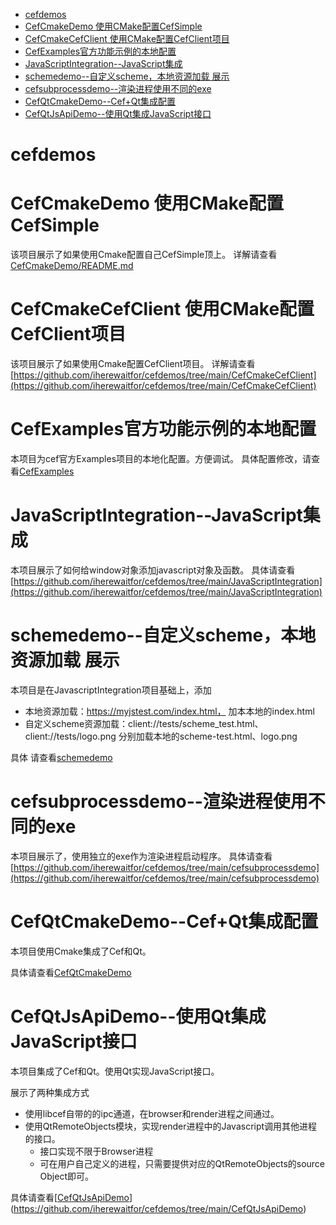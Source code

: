 - [cefdemos](#cefdemos)
- [CefCmakeDemo 使用CMake配置CefSimple](#cefcmakedemo-使用cmake配置cefsimple)
- [CefCmakeCefClient 使用CMake配置CefClient项目](#cefcmakecefclient-使用cmake配置cefclient项目)
- [CefExamples官方功能示例的本地配置](#cefexamples官方功能示例的本地配置)
- [JavaScriptIntegration--JavaScript集成](#javascriptintegration--javascript集成)
- [schemedemo--自定义scheme，本地资源加载 展示](#schemedemo--自定义scheme本地资源加载-展示)
- [cefsubprocessdemo--渲染进程使用不同的exe](#cefsubprocessdemo--渲染进程使用不同的exe)
- [CefQtCmakeDemo--Cef+Qt集成配置](#cefqtcmakedemo--cefqt集成配置)
- [CefQtJsApiDemo--使用Qt集成JavaScript接口](#cefqtjsapidemo--使用qt集成javascript接口)

# cefdemos
# CefCmakeDemo 使用CMake配置CefSimple
该项目展示了如果使用Cmake配置自己CefSimple顶上。
详解请查看[CefCmakeDemo/README.md](https://github.com/iherewaitfor/cefdemos/blob/main/CefCmakeDemo/README.md)
# CefCmakeCefClient 使用CMake配置CefClient项目
该项目展示了如果使用Cmake配置CefClient项目。
详解请查看[https://github.com/iherewaitfor/cefdemos/tree/main/CefCmakeCefClient](https://github.com/iherewaitfor/cefdemos/tree/main/CefCmakeCefClient)

# CefExamples官方功能示例的本地配置
本项目为cef官方Examples项目的本地化配置。方便调试。
具体配置修改，请查看[CefExamples](https://github.com/iherewaitfor/cefdemos/tree/main/CefExamples)

# JavaScriptIntegration--JavaScript集成
本项目展示了如何给window对象添加javascript对象及函数。
具体请查看[https://github.com/iherewaitfor/cefdemos/tree/main/JavaScriptIntegration](https://github.com/iherewaitfor/cefdemos/tree/main/JavaScriptIntegration)

# schemedemo--自定义scheme，本地资源加载 展示
本项目是在JavascriptIntegration项目基础上，添加
- 本地资源加载：https://myjstest.com/index.html， 加本本地的index.html
- 自定义scheme资源加载：client://tests/scheme_test.html、client://tests/logo.png 分别加载本地的scheme-test.html、logo.png

具体 请查看[schemedemo](https://github.com/iherewaitfor/cefdemos/tree/main/schemedemo)

# cefsubprocessdemo--渲染进程使用不同的exe
本项目展示了，使用独立的exe作为渲染进程启动程序。
具体请查看[https://github.com/iherewaitfor/cefdemos/tree/main/cefsubprocessdemo](https://github.com/iherewaitfor/cefdemos/tree/main/cefsubprocessdemo)

# CefQtCmakeDemo--Cef+Qt集成配置
本项目使用Cmake集成了Cef和Qt。

具体请查看[CefQtCmakeDemo](https://github.com/iherewaitfor/cefdemos/tree/main/CefQtCmakeDemo)

# CefQtJsApiDemo--使用Qt集成JavaScript接口
本项目集成了Cef和Qt。使用Qt实现JavaScript接口。

展示了两种集成方式
- 使用libcef自带的的ipc通道，在browser和render进程之间通过。
- 使用QtRemoteObjects模块，实现render进程中的Javascript调用其他进程的接口。
    - 接口实现不限于Browser进程
    - 可在用户自己定义的进程，只需要提供对应的QtRemoteObjects的source Object即可。

具体请查看[[CefQtJsApiDemo](https://github.com/iherewaitfor/cefdemos/tree/main/CefQtJsApiDemo)](https://github.com/iherewaitfor/cefdemos/tree/main/CefQtJsApiDemo)